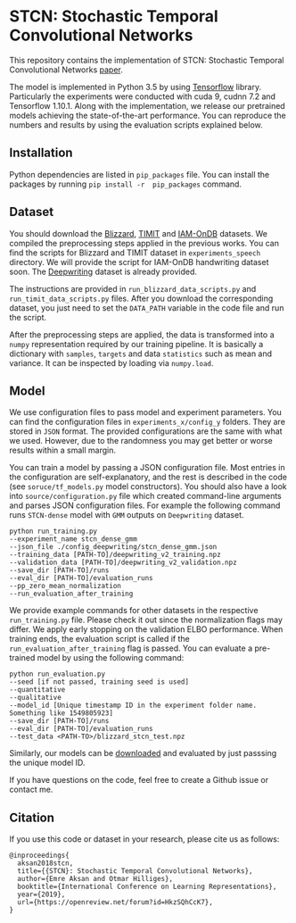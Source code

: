 # STCN: Stochastic Temporal Convolutional Networks
This repository contains the implementation of STCN: Stochastic Temporal Convolutional Networks [paper](https://openreview.net/pdf?id=HkzSQhCcK7).

The model is implemented in Python 3.5 by using [Tensorflow](https://www.tensorflow.org/install) library. 
Particularly the experiments were conducted with cuda 9, cudnn 7.2 and Tensorflow 1.10.1.
Along with the implementation, we release our pretrained models achieving the state-of-the-art performance. 
You can reproduce the numbers and results by using the evaluation scripts explained below.

## Installation
Python dependencies are listed in `pip_packages` file. You can install the packages by running
`pip install -r  pip_packages` command.

## Dataset
You should download the [Blizzard](https://www.synsig.org/index.php/Blizzard_Challenge_2013), [TIMIT](https://catalog.ldc.upenn.edu/LDC93S1) and [IAM-OnDB](http://www.fki.inf.unibe.ch/databases/iam-handwriting-database) datasets.
We compiled the preprocessing steps applied in the previous works. 
You can find the scripts for Blizzard and TIMIT dataset in `experiments_speech` directory. We will provide the script for IAM-OnDB handwriting dataset soon. 
The [Deepwriting](https://ait.ethz.ch/projects/2019/stcn/downloads/deepwriting_dataset.tar.gz) dataset is already provided.

The instructions are provided in `run_blizzard_data_scripts.py` and `run_timit_data_scripts.py` files. 
After you download the corresponding dataset, you just need to set the `DATA_PATH` variable in the code file and run the script.

After the preprocessing steps are applied, the data is transformed into a `numpy` representation required by our training pipeline. 
It is basically a dictionary with `samples`, `targets` and data `statistics` such as mean and variance. 
It can be inspected by loading via `numpy.load`.

## Model
We use configuration files to pass model and experiment parameters. You can find the configuration files in `experiments_x/config_y` folders.
They are stored in `JSON` format. The provided configurations are the same with what we used. However, due to the randomness you may get 
better or worse results within a small margin. 

You can train a model by passing a JSON configuration file. Most entries in the configuration are self-explanatory, and the rest is described in the code (see `soruce/tf_models.py` model constructors).
You should also have a look into `source/configuration.py` file which created command-line arguments and parses JSON configuration files. 
For example the following command runs `STCN-dense` model with `GMM` outputs on `Deepwriting` dataset.
```
python run_training.py 
--experiment_name stcn_dense_gmm 
--json_file ./config_deepwriting/stcn_dense_gmm.json 
--training_data [PATH-TO]/deepwriting_v2_training.npz 
--validation_data [PATH-TO]/deepwriting_v2_validation.npz 
--save_dir [PATH-TO]/runs 
--eval_dir [PATH-TO]/evaluation_runs 
--pp_zero_mean_normalization 
--run_evaluation_after_training
```
We provide example commands for other datasets in the respective `run_training.py` file. Please check it out since the normalization flags may differ.
We apply early stopping on the validation ELBO performance. When training ends, the evaluation script is called if the `run_evaluation_after_training` flag is passed.
You can evaluate a pre-trained model by using the following command:
```
python run_evaluation.py
--seed [if not passed, training seed is used]
--quantitative 
--qualitative
--model_id [Unique timestamp ID in the experiment folder name. Something like 1549805923]
--save_dir [PATH-TO]/runs
--eval_dir [PATH-TO]/evaluation_runs
--test_data <PATH-TO>/blizzard_stcn_test.npz
```
Similarly, our models can be [downloaded](https://ait.ethz.ch/projects/2019/stcn/downloads/stcn_sota_models.tar.gz) and evaluated by just passsing the unique model ID.

If you have questions on the code, feel free to create a Github issue or contact me. 

## Citation
If you use this code or dataset in your research, please cite us as follows:
```
@inproceedings{
  aksan2018stcn,
  title={{STCN}: Stochastic Temporal Convolutional Networks},
  author={Emre Aksan and Otmar Hilliges},
  booktitle={International Conference on Learning Representations},
  year={2019},
  url={https://openreview.net/forum?id=HkzSQhCcK7},
}
```

